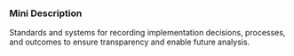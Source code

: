 ### Mini Description

Standards and systems for recording implementation decisions, processes, and outcomes to ensure transparency and enable future analysis.
